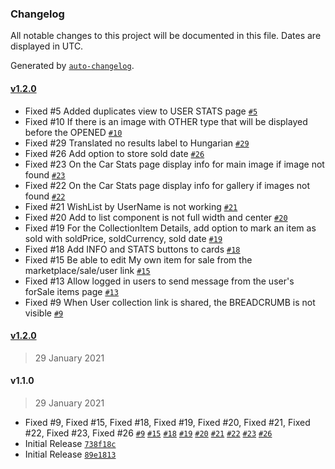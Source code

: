 ### Changelog

All notable changes to this project will be documented in this file. Dates are displayed in UTC.

Generated by [`auto-changelog`](https://github.com/CookPete/auto-changelog).

#### [v1.2.0](https://github.com/jorgibravo/toycollectiontracker/compare/v1.2.0...v1.2.0)

- Fixed #5 Added duplicates view to USER STATS page [`#5`](https://github.com/jorgibravo/toycollectiontracker/issues/5)
- Fixed #10 If there is an image with OTHER type that will be displayed before the OPENED [`#10`](https://github.com/jorgibravo/toycollectiontracker/issues/10)
- Fixed #29 Translated no results label to Hungarian [`#29`](https://github.com/jorgibravo/toycollectiontracker/issues/29)
- Fixed #26 Add option to store sold date [`#26`](https://github.com/jorgibravo/toycollectiontracker/issues/26)
- Fixed #23 On the Car Stats page display info for main image if image not found [`#23`](https://github.com/jorgibravo/toycollectiontracker/issues/23)
- Fixed #22 On the Car Stats page display info for gallery if images not found [`#22`](https://github.com/jorgibravo/toycollectiontracker/issues/22)
- Fixed #21 WishList by UserName is not working [`#21`](https://github.com/jorgibravo/toycollectiontracker/issues/21)
- Fixed #20 Add to list component is not full width and center [`#20`](https://github.com/jorgibravo/toycollectiontracker/issues/20)
- Fixed #19 For the CollectionItem Details, add option to mark an item as sold with soldPrice, soldCurrency, sold date [`#19`](https://github.com/jorgibravo/toycollectiontracker/issues/19)
- Fixed #18 Add INFO and STATS buttons to cards [`#18`](https://github.com/jorgibravo/toycollectiontracker/issues/18)
- Fixed #15 Be able to edit My own item for sale from the marketplace/sale/user link [`#15`](https://github.com/jorgibravo/toycollectiontracker/issues/15)
- Fixed #13 Allow logged in users to send message from the user's forSale items page [`#13`](https://github.com/jorgibravo/toycollectiontracker/issues/13)
- Fixed #9 When User collection link is shared, the BREADCRUMB is not visible [`#9`](https://github.com/jorgibravo/toycollectiontracker/issues/9)

#### [v1.2.0](https://github.com/jorgibravo/toycollectiontracker/compare/v1.1.0...v1.2.0)

> 29 January 2021

#### v1.1.0

> 29 January 2021

- Fixed #9, Fixed #15, Fixed #18, Fixed #19, Fixed #20, Fixed #21, Fixed #22, Fixed #23, Fixed #26 [`#9`](https://github.com/jorgibravo/toycollectiontracker/issues/9) [`#15`](https://github.com/jorgibravo/toycollectiontracker/issues/15) [`#18`](https://github.com/jorgibravo/toycollectiontracker/issues/18) [`#19`](https://github.com/jorgibravo/toycollectiontracker/issues/19) [`#20`](https://github.com/jorgibravo/toycollectiontracker/issues/20) [`#21`](https://github.com/jorgibravo/toycollectiontracker/issues/21) [`#22`](https://github.com/jorgibravo/toycollectiontracker/issues/22) [`#23`](https://github.com/jorgibravo/toycollectiontracker/issues/23) [`#26`](https://github.com/jorgibravo/toycollectiontracker/issues/26)
- Initial Release [`738f18c`](https://github.com/jorgibravo/toycollectiontracker/commit/738f18c25cfc736634ac831bdfd89f3d6c82226c)
- Initial Release [`89e1813`](https://github.com/jorgibravo/toycollectiontracker/commit/89e18138c8146d3159e1c5213ee60a4edcd5a868)
